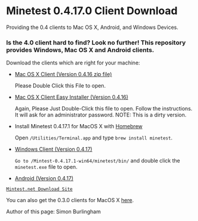 # Minetest 0.4.17.0 Client Download
Providing the 0.4 clients to Mac OS X, Android, and Windows Devices.

<h3>Is the 4.0 client hard to find? Look no further! This repository provides Windows, Mac OS X and Android clients.</h3>
 
   <p>
 Download the clients which are right for your machine:
 <ul>
        <li><a href="https://github.com/lucasburlingham/Minetest-0.4.17.1-Client/blob/master/Minetest-Macosx-0.4.16.0.app.zip">Mac OS X                 Client (Version 0.4.16 zip file)</a>
         <p>Please Double Click this File to open.</p>
        </li>
        <li>
                <a href="https://github.com/lucasburlingham/Minetest-0.4.17.1-Client/raw/macosx/minetest-0.16.0-client-macosx.pkg">Mac                        OS X Client Easy Installer (Version 0.4.16)</a>
        <p> Again, Please Just Double-Click this file to open. Follow the instructions. It will ask for an administrator password. NOTE: This is a dirty version. </p>
        </li>
  <li>Install Minetest 0.4.17.1 for MacOS X with <a href="https://brew.sh">Homebrew</a> 
   <p>Open <code>/Utilities/Terminal.app</code> and type <code>brew install minetest</code>.
   </p>
  
  </li>
        <li>
                <a href="https://github.com/lucasburlingham/Minetest-0.4.17.1-Client/raw/master/minetest-0.4.17.1-win64.zip">Windows Client (Version 0.4.17)</a>
         <p><code>Go to /Mintest-0.4.17.1-win64/minetest/bin/</code> and double click the <code>minetest.exe</code> file to open.</p>
        </li>
        <li><a href="https://downloads.minetest.org/minetest-0.4.17.1.tar.gz">Android (Version 0.4.17)</a>
  </li>
 </ul>
   </p>
 <p>
<code><a href="downloads.Minetest.net">Mintest.net Download Site</a></code>
 <p>You can also get the 0.3.0 clients for MacOS X <a href="https://github.com/toabi/minetest-mac/downloads">here</a>.</p>
</p>
<p>Author of this page: 
Simon Burlingham</p>
